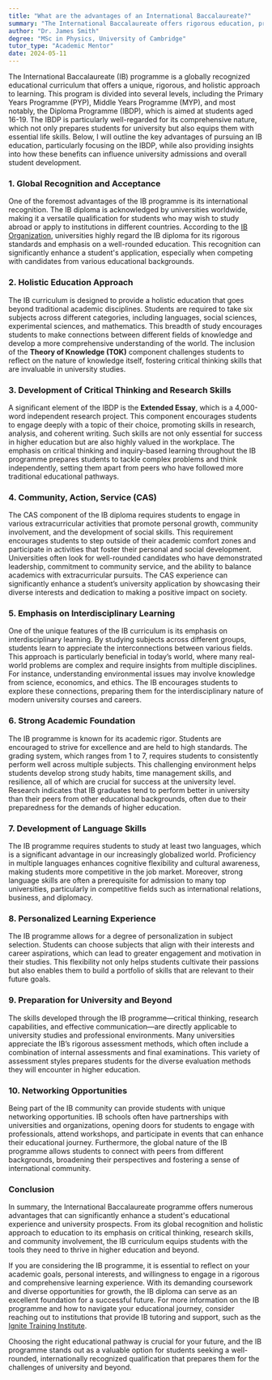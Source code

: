 ```yaml
---
title: "What are the advantages of an International Baccalaureate?"
summary: "The International Baccalaureate offers rigorous education, preparing students for university and life with a holistic approach and global recognition."
author: "Dr. James Smith"
degree: "MSc in Physics, University of Cambridge"
tutor_type: "Academic Mentor"
date: 2024-05-11
---
```


The International Baccalaureate (IB) programme is a globally recognized educational curriculum that offers a unique, rigorous, and holistic approach to learning. This program is divided into several levels, including the Primary Years Programme (PYP), Middle Years Programme (MYP), and most notably, the Diploma Programme (IBDP), which is aimed at students aged 16-19. The IBDP is particularly well-regarded for its comprehensive nature, which not only prepares students for university but also equips them with essential life skills. Below, I will outline the key advantages of pursuing an IB education, particularly focusing on the IBDP, while also providing insights into how these benefits can influence university admissions and overall student development.

### 1. **Global Recognition and Acceptance**

One of the foremost advantages of the IB programme is its international recognition. The IB diploma is acknowledged by universities worldwide, making it a versatile qualification for students who may wish to study abroad or apply to institutions in different countries. According to the [IB Organization](https://www.ibo.org/benefits/), universities highly regard the IB diploma for its rigorous standards and emphasis on a well-rounded education. This recognition can significantly enhance a student's application, especially when competing with candidates from various educational backgrounds.

### 2. **Holistic Education Approach**

The IB curriculum is designed to provide a holistic education that goes beyond traditional academic disciplines. Students are required to take six subjects across different categories, including languages, social sciences, experimental sciences, and mathematics. This breadth of study encourages students to make connections between different fields of knowledge and develop a more comprehensive understanding of the world. The inclusion of the **Theory of Knowledge (TOK)** component challenges students to reflect on the nature of knowledge itself, fostering critical thinking skills that are invaluable in university studies.

### 3. **Development of Critical Thinking and Research Skills**

A significant element of the IBDP is the **Extended Essay**, which is a 4,000-word independent research project. This component encourages students to engage deeply with a topic of their choice, promoting skills in research, analysis, and coherent writing. Such skills are not only essential for success in higher education but are also highly valued in the workplace. The emphasis on critical thinking and inquiry-based learning throughout the IB programme prepares students to tackle complex problems and think independently, setting them apart from peers who have followed more traditional educational pathways.

### 4. **Community, Action, Service (CAS)**

The CAS component of the IB diploma requires students to engage in various extracurricular activities that promote personal growth, community involvement, and the development of social skills. This requirement encourages students to step outside of their academic comfort zones and participate in activities that foster their personal and social development. Universities often look for well-rounded candidates who have demonstrated leadership, commitment to community service, and the ability to balance academics with extracurricular pursuits. The CAS experience can significantly enhance a student’s university application by showcasing their diverse interests and dedication to making a positive impact on society.

### 5. **Emphasis on Interdisciplinary Learning**

One of the unique features of the IB curriculum is its emphasis on interdisciplinary learning. By studying subjects across different groups, students learn to appreciate the interconnections between various fields. This approach is particularly beneficial in today’s world, where many real-world problems are complex and require insights from multiple disciplines. For instance, understanding environmental issues may involve knowledge from science, economics, and ethics. The IB encourages students to explore these connections, preparing them for the interdisciplinary nature of modern university courses and careers.

### 6. **Strong Academic Foundation**

The IB programme is known for its academic rigor. Students are encouraged to strive for excellence and are held to high standards. The grading system, which ranges from 1 to 7, requires students to consistently perform well across multiple subjects. This challenging environment helps students develop strong study habits, time management skills, and resilience, all of which are crucial for success at the university level. Research indicates that IB graduates tend to perform better in university than their peers from other educational backgrounds, often due to their preparedness for the demands of higher education.

### 7. **Development of Language Skills**

The IB programme requires students to study at least two languages, which is a significant advantage in our increasingly globalized world. Proficiency in multiple languages enhances cognitive flexibility and cultural awareness, making students more competitive in the job market. Moreover, strong language skills are often a prerequisite for admission to many top universities, particularly in competitive fields such as international relations, business, and diplomacy.

### 8. **Personalized Learning Experience**

The IB programme allows for a degree of personalization in subject selection. Students can choose subjects that align with their interests and career aspirations, which can lead to greater engagement and motivation in their studies. This flexibility not only helps students cultivate their passions but also enables them to build a portfolio of skills that are relevant to their future goals.

### 9. **Preparation for University and Beyond**

The skills developed through the IB programme—critical thinking, research capabilities, and effective communication—are directly applicable to university studies and professional environments. Many universities appreciate the IB’s rigorous assessment methods, which often include a combination of internal assessments and final examinations. This variety of assessment styles prepares students for the diverse evaluation methods they will encounter in higher education.

### 10. **Networking Opportunities**

Being part of the IB community can provide students with unique networking opportunities. IB schools often have partnerships with universities and organizations, opening doors for students to engage with professionals, attend workshops, and participate in events that can enhance their educational journey. Furthermore, the global nature of the IB programme allows students to connect with peers from different backgrounds, broadening their perspectives and fostering a sense of international community.

### Conclusion

In summary, the International Baccalaureate programme offers numerous advantages that can significantly enhance a student's educational experience and university prospects. From its global recognition and holistic approach to education to its emphasis on critical thinking, research skills, and community involvement, the IB curriculum equips students with the tools they need to thrive in higher education and beyond. 

If you are considering the IB programme, it is essential to reflect on your academic goals, personal interests, and willingness to engage in a rigorous and comprehensive learning experience. With its demanding coursework and diverse opportunities for growth, the IB diploma can serve as an excellent foundation for a successful future. For more information on the IB programme and how to navigate your educational journey, consider reaching out to institutions that provide IB tutoring and support, such as the [Ignite Training Institute](https://ignitetraininginstitute.com/ib-program-pros-and-cons/).

Choosing the right educational pathway is crucial for your future, and the IB programme stands out as a valuable option for students seeking a well-rounded, internationally recognized qualification that prepares them for the challenges of university and beyond.
    